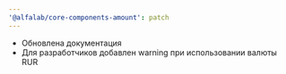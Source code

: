 ```yaml
---
'@alfalab/core-components-amount': patch
---
```


- Обновлена документация
- Для разработчиков добавлен warning при использовании валюты RUR
